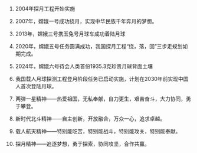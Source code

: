 
1. 2004年探月工程开始实施
2. 2007年，嫦娥一号成功绕月，实现中华民族千年奔月的梦想。
3. 2013年，嫦娥三号携玉兔号月球车成功着陆月球
4. 2020年，嫦娥五号任务圆满成功，我国探月工程“绕，落，回”三步走规划如期完成。
5. 2024年，嫦娥六号待会人类首份1935.3克珍贵月球背面土壤
6. 我国载人月球探测工程登月阶段任务已启动实施，计划在2030年前实现中国人首次登陆月球。



1. 两弹一星精神——热爱祖国，无私奉献，自力更生，艰苦奋斗，大力协同，勇于攀登。
2. 新时代北斗精神——自主创新，开放融合，万众一心，追求卓越。
3. 载人航天精神——特别能吃苦，特别能战斗，特别能攻关，特别能奉献。
4. 探月精神——追逐梦想，勇于探索，协同攻坚，合作共赢。

